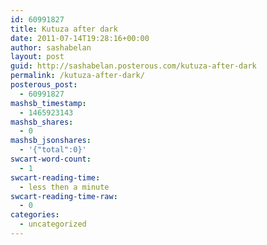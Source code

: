 ```yaml
---
id: 60991827
title: Kutuza after dark
date: 2011-07-14T19:28:16+00:00
author: sashabelan
layout: post
guid: http://sashabelan.posterous.com/kutuza-after-dark
permalink: /kutuza-after-dark/
posterous_post:
  - 60991827
mashsb_timestamp:
  - 1465923143
mashsb_shares:
  - 0
mashsb_jsonshares:
  - '{"total":0}'
swcart-word-count:
  - 1
swcart-reading-time:
  - less then a minute
swcart-reading-time-raw:
  - 0
categories:
  - uncategorized
---
```

[](http://instagr.am/p/HpwBg/)